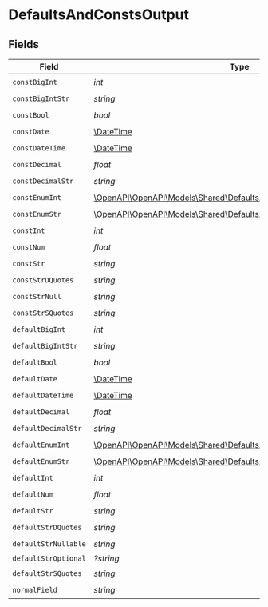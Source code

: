 # DefaultsAndConstsOutput


## Fields

| Field                                                                                                                                | Type                                                                                                                                 | Required                                                                                                                             | Description                                                                                                                          | Example                                                                                                                              |
| ------------------------------------------------------------------------------------------------------------------------------------ | ------------------------------------------------------------------------------------------------------------------------------------ | ------------------------------------------------------------------------------------------------------------------------------------ | ------------------------------------------------------------------------------------------------------------------------------------ | ------------------------------------------------------------------------------------------------------------------------------------ |
| `constBigInt`                                                                                                                        | *int*                                                                                                                                | :heavy_check_mark:                                                                                                                   | N/A                                                                                                                                  | 9007199254740991                                                                                                                     |
| `constBigIntStr`                                                                                                                     | *string*                                                                                                                             | :heavy_check_mark:                                                                                                                   | N/A                                                                                                                                  | 9223372036854775807                                                                                                                  |
| `constBool`                                                                                                                          | *bool*                                                                                                                               | :heavy_check_mark:                                                                                                                   | N/A                                                                                                                                  | true                                                                                                                                 |
| `constDate`                                                                                                                          | [\DateTime](https://www.php.net/manual/en/class.datetime.php)                                                                        | :heavy_check_mark:                                                                                                                   | N/A                                                                                                                                  | 2020-01-01                                                                                                                           |
| `constDateTime`                                                                                                                      | [\DateTime](https://www.php.net/manual/en/class.datetime.php)                                                                        | :heavy_check_mark:                                                                                                                   | N/A                                                                                                                                  | 2020-01-01T00:00:00Z                                                                                                                 |
| `constDecimal`                                                                                                                       | *float*                                                                                                                              | :heavy_check_mark:                                                                                                                   | N/A                                                                                                                                  | 3.141592653589793                                                                                                                    |
| `constDecimalStr`                                                                                                                    | *string*                                                                                                                             | :heavy_check_mark:                                                                                                                   | N/A                                                                                                                                  | 3.141592653589793238462643383279                                                                                                     |
| `constEnumInt`                                                                                                                       | [\OpenAPI\OpenAPI\Models\Shared\DefaultsAndConstsOutputConstEnumInt](../../Models/Shared/DefaultsAndConstsOutputConstEnumInt.md)     | :heavy_check_mark:                                                                                                                   | N/A                                                                                                                                  | 2                                                                                                                                    |
| `constEnumStr`                                                                                                                       | [\OpenAPI\OpenAPI\Models\Shared\DefaultsAndConstsOutputConstEnumStr](../../Models/Shared/DefaultsAndConstsOutputConstEnumStr.md)     | :heavy_check_mark:                                                                                                                   | N/A                                                                                                                                  | two                                                                                                                                  |
| `constInt`                                                                                                                           | *int*                                                                                                                                | :heavy_check_mark:                                                                                                                   | N/A                                                                                                                                  | 123                                                                                                                                  |
| `constNum`                                                                                                                           | *float*                                                                                                                              | :heavy_check_mark:                                                                                                                   | N/A                                                                                                                                  | 123.456                                                                                                                              |
| `constStr`                                                                                                                           | *string*                                                                                                                             | :heavy_check_mark:                                                                                                                   | N/A                                                                                                                                  | const                                                                                                                                |
| `constStrDQuotes`                                                                                                                    | *string*                                                                                                                             | :heavy_check_mark:                                                                                                                   | N/A                                                                                                                                  | const with "double quotes"                                                                                                           |
| `constStrNull`                                                                                                                       | *string*                                                                                                                             | :heavy_check_mark:                                                                                                                   | N/A                                                                                                                                  | <nil>                                                                                                                                |
| `constStrSQuotes`                                                                                                                    | *string*                                                                                                                             | :heavy_check_mark:                                                                                                                   | N/A                                                                                                                                  | const with 'single quotes'                                                                                                           |
| `defaultBigInt`                                                                                                                      | *int*                                                                                                                                | :heavy_check_mark:                                                                                                                   | N/A                                                                                                                                  | 9007199254740991                                                                                                                     |
| `defaultBigIntStr`                                                                                                                   | *string*                                                                                                                             | :heavy_check_mark:                                                                                                                   | N/A                                                                                                                                  | 9223372036854775807                                                                                                                  |
| `defaultBool`                                                                                                                        | *bool*                                                                                                                               | :heavy_check_mark:                                                                                                                   | N/A                                                                                                                                  | true                                                                                                                                 |
| `defaultDate`                                                                                                                        | [\DateTime](https://www.php.net/manual/en/class.datetime.php)                                                                        | :heavy_check_mark:                                                                                                                   | N/A                                                                                                                                  | 2020-01-01                                                                                                                           |
| `defaultDateTime`                                                                                                                    | [\DateTime](https://www.php.net/manual/en/class.datetime.php)                                                                        | :heavy_check_mark:                                                                                                                   | N/A                                                                                                                                  | 2020-01-01T00:00:00Z                                                                                                                 |
| `defaultDecimal`                                                                                                                     | *float*                                                                                                                              | :heavy_check_mark:                                                                                                                   | N/A                                                                                                                                  | 3.141592653589793                                                                                                                    |
| `defaultDecimalStr`                                                                                                                  | *string*                                                                                                                             | :heavy_check_mark:                                                                                                                   | N/A                                                                                                                                  | 3.141592653589793238462643383279                                                                                                     |
| `defaultEnumInt`                                                                                                                     | [\OpenAPI\OpenAPI\Models\Shared\DefaultsAndConstsOutputDefaultEnumInt](../../Models/Shared/DefaultsAndConstsOutputDefaultEnumInt.md) | :heavy_check_mark:                                                                                                                   | N/A                                                                                                                                  | 2                                                                                                                                    |
| `defaultEnumStr`                                                                                                                     | [\OpenAPI\OpenAPI\Models\Shared\DefaultsAndConstsOutputDefaultEnumStr](../../Models/Shared/DefaultsAndConstsOutputDefaultEnumStr.md) | :heavy_check_mark:                                                                                                                   | N/A                                                                                                                                  | two                                                                                                                                  |
| `defaultInt`                                                                                                                         | *int*                                                                                                                                | :heavy_check_mark:                                                                                                                   | N/A                                                                                                                                  | 123                                                                                                                                  |
| `defaultNum`                                                                                                                         | *float*                                                                                                                              | :heavy_check_mark:                                                                                                                   | N/A                                                                                                                                  | 123.456                                                                                                                              |
| `defaultStr`                                                                                                                         | *string*                                                                                                                             | :heavy_check_mark:                                                                                                                   | N/A                                                                                                                                  | default                                                                                                                              |
| `defaultStrDQuotes`                                                                                                                  | *string*                                                                                                                             | :heavy_check_mark:                                                                                                                   | N/A                                                                                                                                  | default with "double quotes"                                                                                                         |
| `defaultStrNullable`                                                                                                                 | *string*                                                                                                                             | :heavy_check_mark:                                                                                                                   | N/A                                                                                                                                  | <nil>                                                                                                                                |
| `defaultStrOptional`                                                                                                                 | *?string*                                                                                                                            | :heavy_minus_sign:                                                                                                                   | N/A                                                                                                                                  | default                                                                                                                              |
| `defaultStrSQuotes`                                                                                                                  | *string*                                                                                                                             | :heavy_check_mark:                                                                                                                   | N/A                                                                                                                                  | default with 'single quotes'                                                                                                         |
| `normalField`                                                                                                                        | *string*                                                                                                                             | :heavy_check_mark:                                                                                                                   | N/A                                                                                                                                  | test                                                                                                                                 |